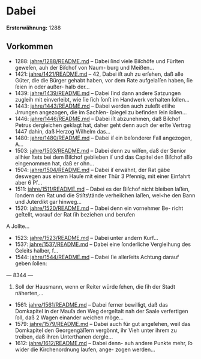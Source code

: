 # Dabei

**Ersterwähnung:** 1288

## Vorkommen
- 1288: [jahre/1288/README.md](../jahre/1288/README.md) – Dabei ſind viele
Biſchöfe und Fürſten geweſen, auh der Biſchof von Naum-
burg und Meißen...
- 1421: [jahre/1421/README.md](../jahre/1421/README.md) – 42, Dabei iſt auh
zu erſehen, daß alle Güter, die die Bürger gehabt haben,
vor dem Rate aufgelaſſen haben, ſie ſeien in oder außer-
halb der...
- 1439: [jahre/1439/README.md](../jahre/1439/README.md) – Dabei
ſind dann andere Satzungen zugleih mit einverleibt, wie
ſie ſich ſonſt im Handwerk verhalten ſollen...
- 1443: [jahre/1443/README.md](../jahre/1443/README.md) – Dabei werden
auch zuleßt etlihe Jrrungen angezogen, die im Sachſen-
ſpiegel zu befinden ſein ſollen...
- 1446: [jahre/1446/README.md](../jahre/1446/README.md) – Dabei
iſt abzunehmen, daß Biſchof Petrus dergleichen geklagt
hat, daher geht denn auch der erſte Vertrag 1447 dahin,
daß Herzog Wilhelm das...
- 1480: [jahre/1480/README.md](../jahre/1480/README.md) – Dabei iſ ein beſonderer Fall angezogen,
A...
- 1503: [jahre/1503/README.md](../jahre/1503/README.md) – Dabei denn zu wiſſen, daß
der Senior allhier ſtets bei dem Biſchof geblieben iſ und
das Capitel den Biſchof alſo eingenommen hat, daß er
ohn...
- 1504: [jahre/1504/README.md](../jahre/1504/README.md) – Dabei iſ erwähnt, der Rat gäbe deswegen aus einem
Hauſe mit einer Thür 3 Pfennig, mit einer Einfahrt
aber 6 Pf...
- 1511: [jahre/1511/README.md](../jahre/1511/README.md) – Dabei es der
Biſchof nicht bleiben laſſen, ſondern den Rat und die
Stiſts\tände verheiſchen laſſen, wel<he den Bann und
Juterdikt gar hinweg...
- 1520: [jahre/1520/README.md](../jahre/1520/README.md) – Dabei denn ein vornehmer Be-
richt geſtellt, worauf der Rat ſih beziehen und berufen

A Jollte...
- 1523: [jahre/1523/README.md](../jahre/1523/README.md) – Dabei unter
andern Kurf...
- 1537: [jahre/1537/README.md](../jahre/1537/README.md) – Dabei eine ſonderliche Vergleihung des Geleits
halber, f...
- 1544: [jahre/1544/README.md](../jahre/1544/README.md) – Dabei ſie allerſeits Achtung darauf geben ſollen:


— 8344 —

1) Soll der Hausmann, wenn er Reiter würde ſehen,
die ſih der Stadt näherten,...
- 1561: [jahre/1561/README.md](../jahre/1561/README.md) – Dabei ferner bewilligt, daß
das Domkapitel in der Mauſa den Weg dergeſtalt nah
der Saale verfertigen ſoll, daß 2 Wagen einander weichen
möge...
- 1579: [jahre/1579/README.md](../jahre/1579/README.md) – Dabei auch für gut angeſehen, weil das
Domkapitel den Georgengäſſern vergönnt, ihr Vieh unter
ihrem zu treiben, daß ihren Unterthanen dergle...
- 1612: [jahre/1612/README.md](../jahre/1612/README.md) – Dabei denn- auh andere
Punkte mehr, ſo wider die Kirchenordnung laufen, ange-
zogen werden...
